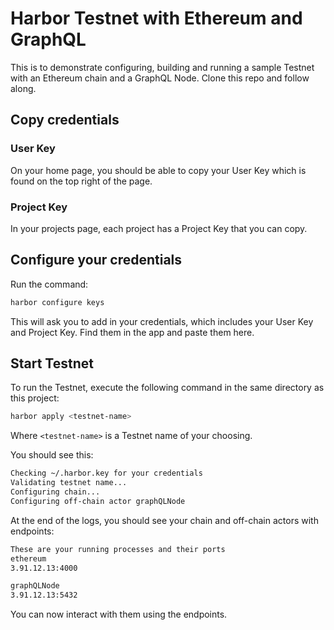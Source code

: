 # Harbor Testnet with Ethereum and GraphQL

This is to demonstrate configuring, building and running a sample Testnet with an Ethereum chain and a GraphQL Node. Clone this repo and follow along.

## Copy credentials

### User Key
On your home page, you should be able to copy your User Key which is found on the top right of the page.

### Project Key
In your projects page, each project has a Project Key that you can copy.

## Configure your credentials

Run the command:

```bash
harbor configure keys
```

This will ask you to add in your credentials, which includes your User Key and Project Key. Find them in the app and paste them here.

## Start Testnet

To run the Testnet, execute the following command in the same directory as this project:

```bash
harbor apply <testnet-name>
```
Where `<testnet-name>` is a Testnet name of your choosing.

You should see this:

```bash
Checking ~/.harbor.key for your credentials
Validating testnet name...
Configuring chain...
Configuring off-chain actor graphQLNode
```

At the end of the logs, you should see your chain and off-chain actors with endpoints:

```bash
These are your running processes and their ports
ethereum
3.91.12.13:4000

graphQLNode
3.91.12.13:5432
```

You can now interact with them using the endpoints.
